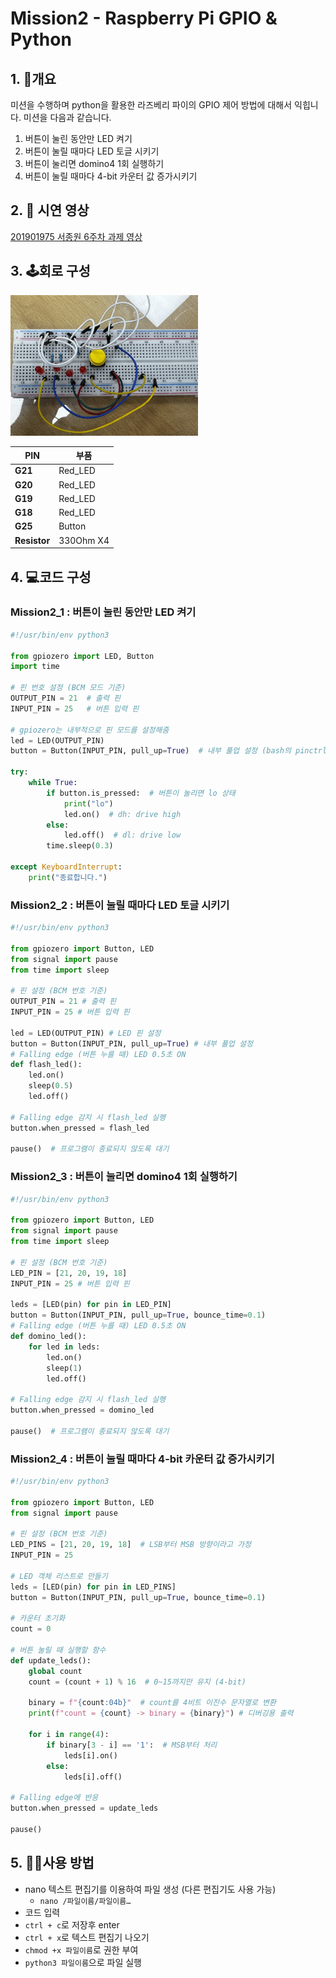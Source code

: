 # Mission2 - Raspberry Pi GPIO & Python

## **1. 📝개요**

미션을 수행하며 python을 활용한 라즈베리 파이의 GPIO 제어 방법에 대해서 익힙니다. 미션을 다음과 같습니다.

1. 버튼이 눌린 동안만 LED 켜기
2. 버튼이 눌릴 때마다 LED 토글 시키기
3. 버튼이 눌리면 domino4 1회 실행하기
4. 버튼이 눌릴 때마다 4-bit 카운터 값 증가시키기

## **2. 🎥 시연 영상**

[201901975 서종원 6주차 과제 영상](https://youtu.be/y4akjE05cgk?si=dhOpd2MYIXaRDHo4)

## **3. 🕹️회로 구성**

<img src= "https://github.com/sjw2704/pi_LED_project/blob/main/mission2/images/IMG_0361.jpg" width="300" />

| **PIN** | 부품 |
| --- | --- |
| **G21** | Red_LED |
| **G20** | Red_LED |
| **G19** | Red_LED |
| **G18** | Red_LED |
| **G25** | Button |
| **Resistor** | 330Ohm X4 |

## **4. 💻코드 구성**

### Mission2_1 : 버튼이 눌린 동안만 LED 켜기

```python
#!/usr/bin/env python3

from gpiozero import LED, Button
import time

# 핀 번호 설정 (BCM 모드 기준)
OUTPUT_PIN = 21  # 출력 핀
INPUT_PIN = 25   # 버튼 입력 핀

# gpiozero는 내부적으로 핀 모드를 설정해줌
led = LED(OUTPUT_PIN)
button = Button(INPUT_PIN, pull_up=True)  # 내부 풀업 설정 (bash의 pinctrl set 25 pu와 같음)

try:
    while True:
        if button.is_pressed:  # 버튼이 눌리면 lo 상태
            print("lo")
            led.on()  # dh: drive high
        else:
            led.off()  # dl: drive low
        time.sleep(0.3)

except KeyboardInterrupt:
    print("종료합니다.")
```

### Mission2_2 : 버튼이 눌릴 때마다 LED 토글 시키기

```python
#!/usr/bin/env python3

from gpiozero import Button, LED
from signal import pause
from time import sleep

# 핀 설정 (BCM 번호 기준)
OUTPUT_PIN = 21 # 출력 핀
INPUT_PIN = 25 # 버튼 입력 핀

led = LED(OUTPUT_PIN) # LED 핀 설정
button = Button(INPUT_PIN, pull_up=True) # 내부 풀업 설정
# Falling edge (버튼 누를 때) LED 0.5초 ON 
def flash_led():
    led.on()
    sleep(0.5)
    led.off()

# Falling edge 감지 시 flash_led 실행
button.when_pressed = flash_led

pause()  # 프로그램이 종료되지 않도록 대기
```

### Mission2_3 : 버튼이 눌리면 domino4 1회 실행하기

```python
#!/usr/bin/env python3

from gpiozero import Button, LED
from signal import pause
from time import sleep

# 핀 설정 (BCM 번호 기준)
LED_PIN = [21, 20, 19, 18]
INPUT_PIN = 25 # 버튼 입력 핀

leds = [LED(pin) for pin in LED_PIN]
button = Button(INPUT_PIN, pull_up=True, bounce_time=0.1)
# Falling edge (버튼 누를 때) LED 0.5초 ON 
def domino_led():
    for led in leds:
        led.on()
        sleep(1)
        led.off()

# Falling edge 감지 시 flash_led 실행
button.when_pressed = domino_led

pause()  # 프로그램이 종료되지 않도록 대기
```

### Mission2_4 : 버튼이 눌릴 때마다 4-bit 카운터 값 증가시키기

```python
#!/usr/bin/env python3

from gpiozero import Button, LED
from signal import pause

# 핀 설정 (BCM 번호 기준)
LED_PINS = [21, 20, 19, 18]  # LSB부터 MSB 방향이라고 가정
INPUT_PIN = 25

# LED 객체 리스트로 만들기
leds = [LED(pin) for pin in LED_PINS]
button = Button(INPUT_PIN, pull_up=True, bounce_time=0.1)

# 카운터 초기화
count = 0

# 버튼 눌릴 때 실행할 함수
def update_leds():
    global count
    count = (count + 1) % 16  # 0~15까지만 유지 (4-bit)

    binary = f"{count:04b}"  # count를 4비트 이진수 문자열로 변환
    print(f"count = {count} -> binary = {binary}") # 디버깅용 출력

    for i in range(4):
        if binary[3 - i] == '1':  # MSB부터 처리
            leds[i].on()
        else:
            leds[i].off()

# Falling edge에 반응
button.when_pressed = update_leds

pause()
```

## **5. 👨‍🏫사용 방법**

- nano 텍스트 편집기를 이용하여 파일 생성 (다른 편집기도 사용 가능)
    - `nano /파일이름/파일이름…`
- 코드 입력
- `ctrl + c`로 저장후 enter
- `ctrl + x`로 텍스트 편집기 나오기
- `chmod +x 파일이름`로 권한 부여
- `python3 파일이름`으로 파일 실행

